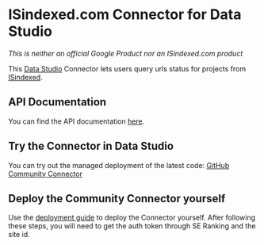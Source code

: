 # ISindexed.com Connector for Data Studio

*This is neither an official Google Product nor an ISindexed.com product*

This [Data Studio][data studio] Connector lets
users query urls status for projects from [ISindexed][isindexed].

## API Documentation
You can find the API documentation [here][api_doc].

## Try the Connector in Data Studio

You can try out the managed deployment of the latest code: [GitHub Community
Connector][production deployment]

## Deploy the Community Connector yourself

Use the [deployment guide][deployment guide] to deploy the Connector
yourself. After following these steps, you will need to get the auth token through SE Ranking and the site id.

[isindexed]: https://www.isindexed.com/
[api_doc]: https://tool.isindexed.com/docapi
[deployment guide]: ./deploy.md
[appsscript]: https://script.google.com
[data studio]: https://datastudio.google.com
[community connector]: https://developers.google.com/datastudio/connector
[production deployment]: https://datastudio.google.com/datasources/create?connectorId=AKfycbx9Topzrk_fugeyB0nVWuJWflsIl0dtvgr6yLIcLWBoTx981derhMAuKQIuELkMJPjy
